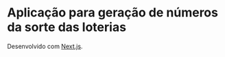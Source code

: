 # Aplicação para geração de números da sorte das loterias

Desenvolvido com [Next.js](https://github.com/vercel/next.js).

